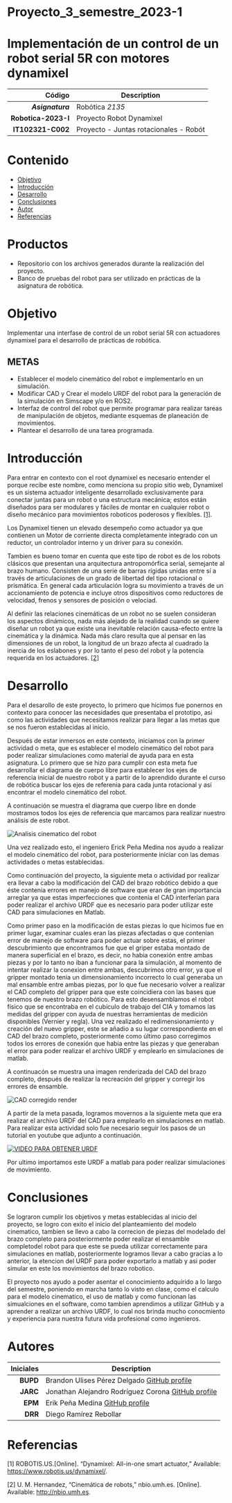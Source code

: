 # Proyecto_3_semestre_2023-1
# Implementación de un control de un robot serial 5R con motores dynamixel

| Código | Description |
| ------:| ----------- |
| ***Asignatura*** | Robótica *2135* | 
| **Robotica-2023-I**  | Proyecto Robot Dynamixel |
| **IT102321-C002** | Proyecto - Juntas rotacionales - Robót  |

# Contenido

- [Objetivo](#Objetivo)
- [Introducción](#Introducción)
- [Desarrollo](#Desarrollo)
- [Conclusiones](#Conclusiones)
- [Autor](#Autores)
- [Referencias](#Referencias)


# Productos
- Repositorio con los archivos generados durante la realización del proyecto.
- Banco de pruebas del robot para ser utilizado en prácticas de la asignatura de robótica.

# Objetivo
Implementar una interfase de control de un robot serial 5R con actuadores dynamixel para el desarrollo de prácticas de robótica.
## METAS
- Establecer el modelo cinemático del robot e implementarlo en un simulación.
- Modificar CAD y Crear el modelo URDF del robot para la generación de la simulación en Simscape y/o en ROS2.
- Interfaz de control del robot que permite programar para realizar tareas de manipulación de objetos, 
  mediante esquemas de planeación de movimientos.
- Plantear el desarrollo de una tarea programada.
# Introducción

Para entrar en contexto con el root dynamixel es necesario entender el porque recibe este nombre, como menciona su propio 
sitio web, Dynamixel es un sistema actuador inteligente desarrollado exclusivamente para conectar juntas para un robot o
una estructura mecánica; estos están diseñados para ser modulares y fáciles de montar en cualquier robot o diseño mecánico
para movimientos roboticos poderosos y flexibles. [[1]](#1).

Los Dynamixel tienen un elevado desempeño como actuador ya que contienen un Motor de corriente directa completamente 
integrado con un reductor, un controlador interno y un driver para su conexión. 

Tambien es bueno tomar en cuenta que este tipo de robot es de los robots clásicos que presentan una arquitectura antropomórfica serial, semejante al brazo humano. Consisten de una serie de barras rígidas unidas entre sí a través de articulaciones de un grado de libertad del tipo rotacional o prismática. En general cada articulación logra su movimiento a través de un accionamiento de potencia e incluye otros dispositivos como reductores de velocidad, frenos y sensores de posición o velociad.

Al definir las relaciones cinemáticas de un robot no se suelen consideran los aspectos dinámicos, nada más alejado de la realidad cuando se quiere diseñar un robot ya que existe una inevitable relación causa-efecto entre la cinemática y la dinámica. Nada más claro resulta que al pensar en las dimensiones de un robot, la longitud de un brazo afecta al cuadrado la inercia de los eslabones y por lo tanto el peso del robot y la potencia requerida en los actuadores. [[2]](#2)

# Desarrollo

Para el desarollo de este proyecto, lo primero que hicimos fue ponernos en contexto para conocer las necesidades
que presentaba el prototipo, asi como las actividades que necesitamos realizar para llegar a las metas que se nos 
fueron establecidas al inicio.

Después de estar inmersos en este contexto, iniciamos con la primer actividad o meta, que es establecer el modelo 
cinemático del robot para poder realizar simulaciones como material de ayuda para en esta asignatura.
Lo primero que se hizo para cumplir con esta meta fue desarrollar el diagrama de cuerpo libre para establecer
los ejes de referencia inicial de nuestro robot y a partir de lo aprendido durante el curso de robótica
buscar los ejes de referenia para cada junta rotacional y así encontrar el modelo cinemático del robot.

A continuación se muestra el diagrama que cuerpo libre en donde mostramos todos los ejes de referencia que 
marcamos para realizar nuestro análisis de este robot.

![Analisis cinematico del robot](https://github.com/mrg-mex/Proyecto_3_semestre_2023-1/blob/main/SmartSelect_20230109_203057_Adobe%20Acrobat.jpg)

Una vez realizado esto, el ingeniero Erick Peña Medina nos ayudo a realizar el modelo cinemático del robot, 
para posteriormente iniciar con las demas actividades o metas establecidas.

Como continuación del proyecto, la siguiente meta o actividad por realizar era llevar a cabo la modificación 
del CAD del brazo robótico debido a que éste contenia errores en manejo de software que eran de gran importancia
arreglar ya que estas imperfecciones que contenia el CAD interferían para poder realizar el archivo URDF que es 
necesario para poder utilizar este CAD para simulaciones en Matlab.

Como primer paso en la modificación de estas piezas lo que hicimos fue en primer lugar, examinar cuales eran
las piezas afectadas o que contenian error de manejo de software para poder actuar sobre estas, el primer 
descubrimiento que encontramos fue que el griper estaba montado de manera superficial en el brazo, es decir,
no habia conexión entre ambas piezas y por lo tanto no iban a funcionar para la simulación, al momento de 
intentar realizar la conexion entre ambas, descubrimos otro error, ya que el gripper montado tenia un 
dimensionamiento incorrecto lo cual generaba un mal ensamble entre ambas piezas, por lo que fue necesario 
volver a realizar el CAD completo del gripper para que este coincidiera con las bases que tenemos de nuestro
brazo robótico. Para esto desensamblamos el robot físico que se encontraba en el cubículo de trabajo del CIA
y tomamos las medidas del gripper con ayuda de nuestras herramientas de medición disponibles (Vernier y regla).
Una vez realizado el redimensionamiento y creación del nuevo gripper, este se añadio a su lugar correspondiente
en el CAD del brazo completo, posteriormente como último paso corregimos todos los errores de conexión que habia
entre las piezas y que generaban el error para poder realizar el archivo URDF y emplearlo en simulaciones de 
matlab.

A continuacón se muestra una imagen renderizada del CAD del brazo completo, después de realizar la recreación 
del gripper y corregir los errores de ensamble.

![CAD corregido render](https://github.com/mrg-mex/Proyecto_3_semestre_2023-1/blob/main/5R_Pos0.JPG)

A partir de la meta pasada, logramos movernos a la siguiente meta que era realizar el archivo URDF del CAD para
emplearlo en simulaciones en matlab. Para realizar esta actividad solo fue necesario seguir los pasos de un tutorial 
en youtube que adjunto a continuación.

[![VIDEO PARA OBTENER URDF](https://img.youtube.com/watch?v=CKlK5H8EguA&t=2423s.jpg)](https://www.youtube.com/watch?v=CKlK5H8EguA&t=2423s)

Por ultimo importamos este URDF a matlab para poder realizar simulaciones de movimiento.

# Conclusiones
Se lograron cumplir los objetivos y metas establecidas al inicio del proyecto, se logro con exito el inicio del 
planteamiento del modelo cinematico, tambien se llevo a cabo la correcion de piezas del modelado del brazo completo para 
posteriormente poder realizar el ensamble completodel robot para que este se pueda utilizar correctamente para 
simulaciones en matlab, posteriormente logramos llevar a cabo gracias a lo anterior, la etencion del URDF para 
poder exportarlo a matlab y asi poder simular en este los movimientos del brazo robotico.

El proyecto nos ayudo a poder asentar el conocimiento adquirido a lo largo del semestre, poniendo en marcha 
tanto lo visto en clase, como el calculo para el modelo cinematico, el uso de matlab y como funcionan las simualciones
en el software, como tambien aprendimos a utilizar GitHub y a aprender a realizar un archivo URDF, lo cual nos
brinda mucho conocmiento y experiencia para nuestra futura vida profesional como ingenieros.
# Autores
| Iniciales  | Description |
| ----------:| ----------- |
| **BUPD** | Brandon Ulises Pérez Delgado [GitHub profile](https://github.com/Brandon-PD) |
| **JARC**  | Jonathan Alejandro Rodríguez Corona [GitHub profile](https://github.com/AlejandroCorona083) |
| **EPM** | Erik Peña Medina [GitHub profile](https://github.com/ErikFiUNAM) |
| **DRR** | Diego Ramírez Rebollar |

# Referencias
<a id="1">[1]</a>  ROBOTIS.US.[Online]. “Dynamixel: All-in-one smart actuator,” Available: https://www.robotis.us/dynamixel/. 

<a id="2">[2]</a>  U. M. Hernandez, “Cinemática de robots,” nbio.umh.es. [Online]. Available: http://nbio.umh.es. 


